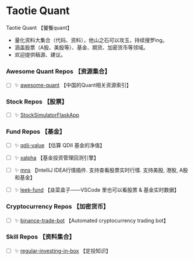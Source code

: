 # Taotie Quant
Taotie Quant 【饕餮quant】
- 量化资料大集合（代码、资料），他山之石可以攻玉，持续搜罗ing。
- 涵盖股票（A股、美股等）、基金、期货、加密货币等领域。
- 欢迎提供稿源、建议。


### Awesome Quant Repos 【资源集合】
- [ ] ✨ [awesome-quant](https://github.com/thuquant/awesome-quant) 【中国的Quant相关资源索引】



### Stock Repos 【股票】
- [ ] ✨ [StockSimulatorFlaskApp](https://github.com/ZhijingEu/StockSimulatorFlaskApp)



### Fund Repos 【基金】
- [ ] ✨ [qdii-value](https://github.com/xiaopc/qdii-value) 【估算 QDII 基金的净值】

- [ ] ✨ [xalpha](https://github.com/refraction-ray/xalpha) 【基金投资管理回测引擎】

- [ ] ✨ [mns](https://github.com/bytebeats/mns) 【IntelliJ IDEA行情插件. 支持查看股票实时行情. 支持美股, 港股, A股和基金】

- [ ] ✨ [leek-fund](https://github.com/LeekHub/leek-fund) 【韭菜盒子——VSCode 里也可以看股票 & 基金实时数据】



### Cryptocurrency Repos 【加密货币】
- [ ] ✨ [binance-trade-bot](https://github.com/edeng23/binance-trade-bot) 【Automated cryptocurrency trading bot】



### Skill Repos 【资料集合】
- [ ] ✨ [regular-investing-in-box](https://github.com/xiaolai/regular-investing-in-box) 【定投知识】
